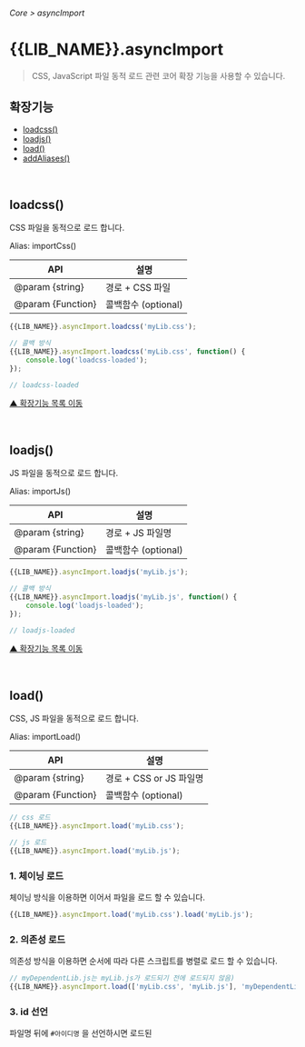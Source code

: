 ###### Core > asyncImport

# {{LIB_NAME}}.asyncImport
> CSS, JavaScript 파일 동적 로드 관련 코어 확장 기능을 사용할 수 있습니다.

## 확장기능

- [loadcss()](#loadcss)
- [loadjs()](#loadjs)
- [load()](#load)
- [addAliases()](#addaliases)

<br>

## loadcss()
CSS 파일을 동적으로 로드 합니다.

Alias: importCss()

API | 설명
--- | ---
@param {string} | 경로 + CSS 파일
@param {Function} | 콜백함수 (optional)

```js
{{LIB_NAME}}.asyncImport.loadcss('myLib.css');
```
```js
// 콜백 방식
{{LIB_NAME}}.asyncImport.loadcss('myLib.css', function() {
    console.log('loadcss-loaded');
});

// loadcss-loaded
```

[▲ 확장기능 목록 이동](#확장기능)

<br>

## loadjs()
JS 파일을 동적으로 로드 합니다.

Alias: importJs()

API | 설명
--- | ---
@param {string} | 경로 + JS 파일명
@param {Function} | 콜백함수 (optional)

```js
{{LIB_NAME}}.asyncImport.loadjs('myLib.js');
```
```js
// 콜백 방식
{{LIB_NAME}}.asyncImport.loadjs('myLib.js', function() {
    console.log('loadjs-loaded');
});

// loadjs-loaded
```

[▲ 확장기능 목록 이동](#확장기능)

<br>

## load()
CSS, JS 파일을 동적으로 로드 합니다.

Alias: importLoad()

API | 설명
--- | ---
@param {string} | 경로 + CSS or JS 파일명
@param {Function} | 콜백함수 (optional)

```js
// css 로드
{{LIB_NAME}}.asyncImport.load('myLib.css');
```
```js
// js 로드
{{LIB_NAME}}.asyncImport.load('myLib.js');
```

### 1. 체이닝 로드
체이닝 방식을 이용하면 이어서 파일을 로드 할 수 있습니다.

```js
{{LIB_NAME}}.asyncImport.load('myLib.css').load('myLib.js');
```

### 2. 의존성 로드
의존성 방식을 이용하면 순서에 따라 다른 스크립트를 병렬로 로드 할 수 있습니다.

```js
// myDependentLib.js는 myLib.js가 로드되기 전에 로드되지 않음)
{{LIB_NAME}}.asyncImport.load(['myLib.css', 'myLib.js'], 'myDependentLib.js', function() {});
```

### 3. id 선언
파일명 뒤에 `#아이디명` 을 선언하시면 로드된 <script> 엘리먼트에 id가 생성 됩니다.

```js
{{LIB_NAME}}.asyncImport.load('myLib.js#myid', function() {});

// <script src="myLib.js" id="myid"></script>
```

### 4. fallback url 로드
파일 로드 실패 시 대체 파일을 로드 할 수 있습니다.

`js 파일 및 오류 이벤트 호환 브라우저에만 해당`

```js
// myfallback.js 로드 실패시 myLib.js 로드를 시도한다. (id 명시 필수)
{{LIB_NAME}}.asyncImport.load('myLib.js#=/myfallback.js#myid', function() {});
```

[▲ 확장기능 목록 이동](#확장기능)

<br>

## addAliases()
일부 별칭 네이밍을 사용하여 로드할 수 있습니다.

API | 설명
--- | ---
@param {Object} | 객체
@param {String} | Object.kye: 별칭이름
@param {String or Array} | Object.value: 경로 + CSS or JS 파일

```js
{{LIB_NAME}}.asyncImport
    .addAliases({
        jQuery: 'http://ajax.googleapis.com/ajax/libs/jquery/1.7.1/jquery.min.js#jqueryId', // id #jqueryId 생성
        ui: [
            'jQuery', // 별칭으로 선언한 네이밍 사용
            'https://cdnjs.cloudflare.com/ajax/libs/jqueryui/1.12.1/jquery-ui.js',
            'https://cdnjs.cloudflare.com/ajax/libs/jqueryui/1.12.1/jquery-ui.min.css'
        ]
    })
    .load('ui', function() {});
```

